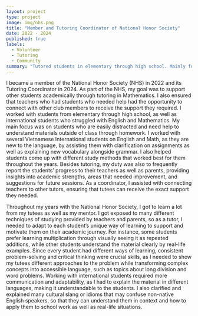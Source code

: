 ```yaml
---
layout: project
type: project
image: img/nhs.png
title: "Member and Tutoring Coordinator of National Honor Society"
date: 2022 - 2024
published: true
labels:
  - Volunteer
  - Tutoring
  - Community
summary: "Tutored students in elementary through high school. Mainly focused on helping out students who are easily distracted with homework and international students on English and Mathematics. Helped members connect with teachers with students who are in need of tutoring"
---
```


I became a member of the National Honor Society (NHS) in 2022 and its Tutoring Coordinator in 2024. As part of the NHS, my goal was to support other students academically through tutoring in Mathematics. I also ensured that teachers who had students who needed help had the opportunity to connect with other club members to receive the support they required. I worked with students from elementary through high school, as well as international students who struggled with English and Mathematics. My main focus was on students who are easily distracted and need help to understand materials outside of class through homework. I worked with several Vietnamese International students on English and Math, as they are new to the language, by assisting them with clarification on assignments as well as explaining new vocabulary alongside grammar. I also helped students come up with different study methods that worked best for them throughout the years. Besides tutoring, my duty was also to frequently report the students’ progress to their teachers as well as parents, providing insights into academic strengths, areas that needed improvement, and suggestions for future sessions. As a coordinator, I assisted with connecting teachers to other tutors, ensuring that tutees can receive the exact support they needed.
	
Throughout my years with the National Honor Society, I got to learn a lot from my tutees as well as my mentor. I got exposed to many different techniques of studying provided by teachers and parents, so as a tutor, I needed to adapt to each student’s unique way of learning to support and motivate them on their academic journey. For instance, some students prefer learning multiplication through visually seeing it as repeated additions, while other students understand the material clearly by real-life examples. Since every student had different ways of learning, consistent problem-solving and critical thinking were crucial skills, as I needed to show my tutees different approaches to the problem while transforming complex concepts into accessible language, such as topics about long division and word problems. Working with international students required more communication and adaptability, as I had to explain the material in different languages, making it understandable to the students. I also clarified and explained many cultural slang or idioms that may confuse non-native English speakers, so that they can understand them in context and how to apply them to school work as well as real-life situations. 
